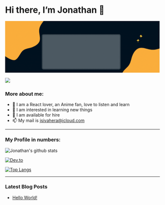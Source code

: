 # Hi there, I’m Jonathan 👋

![my-headline-gif](./assets/headline.gif)

![](https://img.shields.io/twitter/follow/jsivahera?color=blue&style=for-the-badge)

### More about me:

- 🚀 I am a React lover, an Anime fan, love to listen and learn
- 👀 I am interested in learning new things
- 🌱 I am available for hire
- 📫 My mail is [jsivahera@icloud.com](jsivahera@icloud.com)

---

### My Profile in numbers:

![Jonathan's github stats](https://github-readme-stats.vercel.app/api?username=jssol)

[![Dev.to](https://github-readme-stats.vercel.app/api/pin/?username=thepracticaldev&repo=dev.to)](https://github.com/thepracticaldev/dev.to)

[![Top Langs](https://github-readme-stats.vercel.app/api/top-langs/?username=jssol)](https://github.com/jssol/github-readme-stats)


---

### Latest Blog Posts
<!-- BLOG-POST-LIST:START -->
- [Hello World!](https://dev.to/jssol/hello-world-4o12)
<!-- BLOG-POST-LIST:END -->
